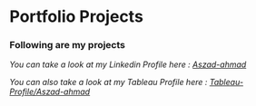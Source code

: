 # Portfolio Projects
### Following are my projects

_You can take a look at my Linkedin Profile here    :  [Aszad-ahmad](https://www.linkedin.com/in/aszad-ahmad-454a93158/)_

_You can also take a look at my Tableau Profile here    :  [Tableau-Profile/Aszad-ahmad](https://public.tableau.com/app/profile/aszad.ahmad)_

